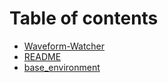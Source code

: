 # Table of contents

* [Waveform-Watcher](README.md)
* [README](client.md)
* [base\_environment](flask.md)

